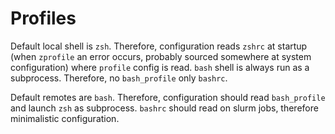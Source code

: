 # Profiles

Default local shell is `zsh`. Therefore, configuration reads `zshrc` at startup (when `zprofile` an error occurs, probably sourced somewhere at system configuration) where `profile` config is read. `bash` shell is always run as a subprocess. Therefore, no `bash_profile` only `bashrc`.

Default remotes are `bash`. Therefore, configuration should read `bash_profile` and launch `zsh` as subprocess. `bashrc` should read on slurm jobs, therefore minimalistic configuration.
